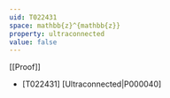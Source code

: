 ```yaml
---
uid: T022431
space: mathbb{z}^{mathbb{z}}
property: ultraconnected
value: false
---
```

[[Proof]]

* [T022431] [Ultraconnected|P000040]

